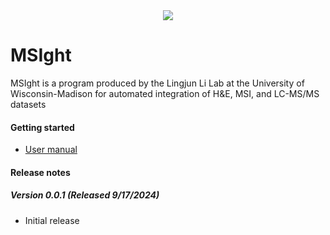 <div align="center">
<img src="https://github.com/user-attachments/assets/9c44a28d-2e48-4959-904f-ca571fc44af3">
</div>

# MSIght

MSIght is a program produced by the Lingjun Li Lab at the University of Wisconsin-Madison for automated integration of H&E, MSI, and LC-MS/MS datasets

#### Getting started
* [User manual](https://docs.google.com/document/d/e/2PACX-1vRwKSjIl6wu88MTObZ7G0QYl9wzg7Rm065o4AxM1zzAMspEfHChLMcHMmWFWD8BjLIKSsvsqONeHknb/pub)

#### Release notes
##### Version 0.0.1 (Released 9/17/2024)
* Initial release

